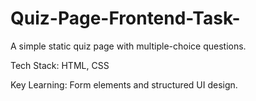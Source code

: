 # Quiz-Page-Frontend-Task-
A simple static quiz page with multiple-choice questions.

Tech Stack: HTML, CSS

Key Learning: Form elements and structured UI design.
